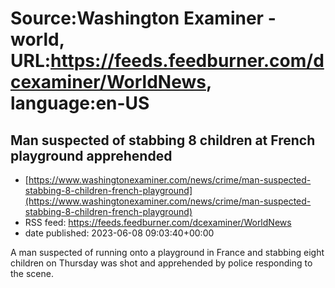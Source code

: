 # Source:Washington Examiner - world, URL:https://feeds.feedburner.com/dcexaminer/WorldNews, language:en-US

## Man suspected of stabbing 8 children at French playground apprehended
 - [https://www.washingtonexaminer.com/news/crime/man-suspected-stabbing-8-children-french-playground](https://www.washingtonexaminer.com/news/crime/man-suspected-stabbing-8-children-french-playground)
 - RSS feed: https://feeds.feedburner.com/dcexaminer/WorldNews
 - date published: 2023-06-08 09:03:40+00:00

A man suspected of running onto a playground in France and stabbing eight children on Thursday was shot and apprehended by police responding to the scene.

